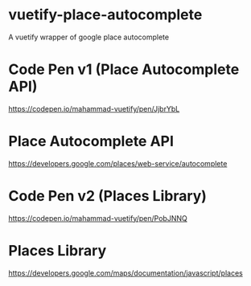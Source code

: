 # vuetify-place-autocomplete
A vuetify wrapper of google place autocomplete

# Code Pen v1 (Place Autocomplete API)
https://codepen.io/mahammad-vuetify/pen/JjbrYbL

# Place Autocomplete API
https://developers.google.com/places/web-service/autocomplete



# Code Pen v2 (Places Library)
https://codepen.io/mahammad-vuetify/pen/PobJNNQ

# Places Library
https://developers.google.com/maps/documentation/javascript/places
